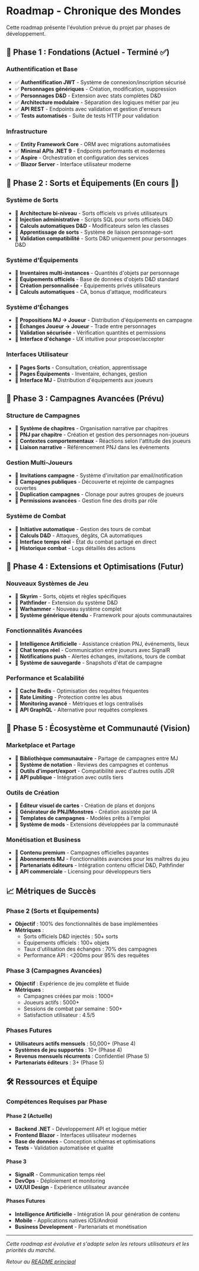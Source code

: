 ﻿# Roadmap - Chronique des Mondes

Cette roadmap présente l'évolution prévue du projet par phases de développement.

## 🎯 Phase 1 : Fondations (Actuel - Terminé ✅)

### Authentification et Base
- ✅ **Authentification JWT** - Système de connexion/inscription sécurisé
- ✅ **Personnages génériques** - Création, modification, suppression
- ✅ **Personnages D&D** - Extension avec stats complètes D&D
- ✅ **Architecture modulaire** - Séparation des logiques métier par jeu
- ✅ **API REST** - Endpoints avec validation et gestion d'erreurs
- ✅ **Tests automatisés** - Suite de tests HTTP pour validation

### Infrastructure
- ✅ **Entity Framework Core** - ORM avec migrations automatisées
- ✅ **Minimal APIs .NET 9** - Endpoints performants et modernes
- ✅ **Aspire** - Orchestration et configuration des services
- ✅ **Blazor Server** - Interface utilisateur moderne

## 🚀 Phase 2 : Sorts et Équipements (En cours 🔄)

### Système de Sorts
- 🔄 **Architecture bi-niveau** - Sorts officiels vs privés utilisateurs
- 🔄 **Injection administrative** - Scripts SQL pour sorts officiels D&D
- 🔄 **Calculs automatiques D&D** - Modificateurs selon les classes
- 🔄 **Apprentissage de sorts** - Système de liaison personnage-sort
- 🔄 **Validation compatibilité** - Sorts D&D uniquement pour personnages D&D

### Système d'Équipements
- 🔄 **Inventaires multi-instances** - Quantités d'objets par personnage
- 🔄 **Équipements officiels** - Base de données d'objets D&D standard
- 🔄 **Création personnalisée** - Équipements privés utilisateurs
- 🔄 **Calculs automatiques** - CA, bonus d'attaque, modificateurs

### Système d'Échanges
- 🔄 **Propositions MJ → Joueur** - Distribution d'équipements en campagne
- 🔄 **Échanges Joueur → Joueur** - Trade entre personnages
- 🔄 **Validation sécurisée** - Vérification quantités et permissions
- 🔄 **Interface d'échange** - UX intuitive pour proposer/accepter

### Interfaces Utilisateur
- 🔄 **Pages Sorts** - Consultation, création, apprentissage
- 🔄 **Pages Équipements** - Inventaire, échanges, gestion
- 🔄 **Interface MJ** - Distribution d'équipements aux joueurs

## 📅 Phase 3 : Campagnes Avancées (Prévu)

### Structure de Campagnes
- 📅 **Système de chapitres** - Organisation narrative par chapitres
- 📅 **PNJ par chapitre** - Création et gestion des personnages non-joueurs
- 📅 **Contextes comportementaux** - Réactions selon l'attitude des joueurs
- 📅 **Liaison narrative** - Référencement PNJ dans les événements

### Gestion Multi-Joueurs
- 📅 **Invitations campagne** - Système d'invitation par email/notification
- 📅 **Campagnes publiques** - Découverte et rejointe de campagnes ouvertes
- 📅 **Duplication campagnes** - Clonage pour autres groupes de joueurs
- 📅 **Permissions avancées** - Gestion fine des droits par rôle

### Système de Combat
- 📅 **Initiative automatique** - Gestion des tours de combat
- 📅 **Calculs D&D** - Attaques, dégâts, CA automatiques
- 📅 **Interface temps réel** - État du combat partagé en direct
- 📅 **Historique combat** - Logs détaillés des actions

## 🌟 Phase 4 : Extensions et Optimisations (Futur)

### Nouveaux Systèmes de Jeu
- 📅 **Skyrim** - Sorts, objets et règles spécifiques
- 📅 **Pathfinder** - Extension du système D&D
- 📅 **Warhammer** - Nouveau système complet
- 📅 **Système générique étendu** - Framework pour ajouts communautaires

### Fonctionnalités Avancées
- 📅 **Intelligence Artificielle** - Assistance création PNJ, événements, lieux
- 📅 **Chat temps réel** - Communication entre joueurs avec SignalR
- 📅 **Notifications push** - Alertes échanges, invitations, tours de combat
- 📅 **Système de sauvegarde** - Snapshots d'état de campagne

### Performance et Scalabilité
- 📅 **Cache Redis** - Optimisation des requêtes fréquentes
- 📅 **Rate Limiting** - Protection contre les abus
- 📅 **Monitoring avancé** - Métriques et logs centralisés
- 📅 **API GraphQL** - Alternative pour requêtes complexes

## 🔮 Phase 5 : Écosystème et Communauté (Vision)

### Marketplace et Partage
- 📅 **Bibliothèque communautaire** - Partage de campagnes entre MJ
- 📅 **Système de notation** - Reviews des campagnes et contenus
- 📅 **Outils d'import/export** - Compatibilité avec d'autres outils JDR
- 📅 **API publique** - Intégration avec outils tiers

### Outils de Création
- 📅 **Éditeur visuel de cartes** - Création de plans et donjons
- 📅 **Générateur de PNJ/Monstres** - Création assistée par IA
- 📅 **Templates de campagnes** - Modèles prêts à l'emploi
- 📅 **Système de mods** - Extensions développées par la communauté

### Monétisation et Business
- 📅 **Contenu premium** - Campagnes officielles payantes
- 📅 **Abonnements MJ** - Fonctionnalités avancées pour les maîtres du jeu
- 📅 **Partenariats éditeurs** - Intégration contenu officiel D&D, Pathfinder
- 📅 **API commerciale** - Licensing pour développeurs tiers

## 📈 Métriques de Succès

### Phase 2 (Sorts et Équipements)
- **Objectif** : 100% des fonctionnalités de base implémentées
- **Métriques** :
  - Sorts officiels D&D injectés : 50+ sorts
  - Équipements officiels : 100+ objets
  - Taux d'utilisation des échanges : 70% des campagnes
  - Performance API : <200ms pour 95% des requêtes

### Phase 3 (Campagnes Avancées)
- **Objectif** : Expérience de jeu complète et fluide
- **Métriques** :
  - Campagnes créées par mois : 1000+
  - Joueurs actifs : 5000+
  - Sessions de combat par semaine : 500+
  - Satisfaction utilisateur : 4.5/5

### Phases Futures
- **Utilisateurs actifs mensuels** : 50,000+ (Phase 4)
- **Systèmes de jeu supportés** : 10+ (Phase 4)
- **Revenus mensuels récurrents** : Confidentiel (Phase 5)
- **Partenariats éditeurs** : 3+ (Phase 5)

## 🛠️ Ressources et Équipe

### Compétences Requises par Phase

#### Phase 2 (Actuelle)
- **Backend .NET** - Développement API et logique métier
- **Frontend Blazor** - Interfaces utilisateur modernes
- **Base de données** - Conception schémas et optimisations
- **Tests** - Validation automatisée et qualité

#### Phase 3
- **SignalR** - Communication temps réel
- **DevOps** - Déploiement et monitoring
- **UX/UI Design** - Expérience utilisateur avancée

#### Phases Futures
- **Intelligence Artificielle** - Intégration IA pour génération de contenu
- **Mobile** - Applications natives iOS/Android
- **Business Development** - Partenariats et monétisation

---

*Cette roadmap est évolutive et s'adapte selon les retours utilisateurs et les priorités du marché.*

*Retour au [README principal](./README.md)*